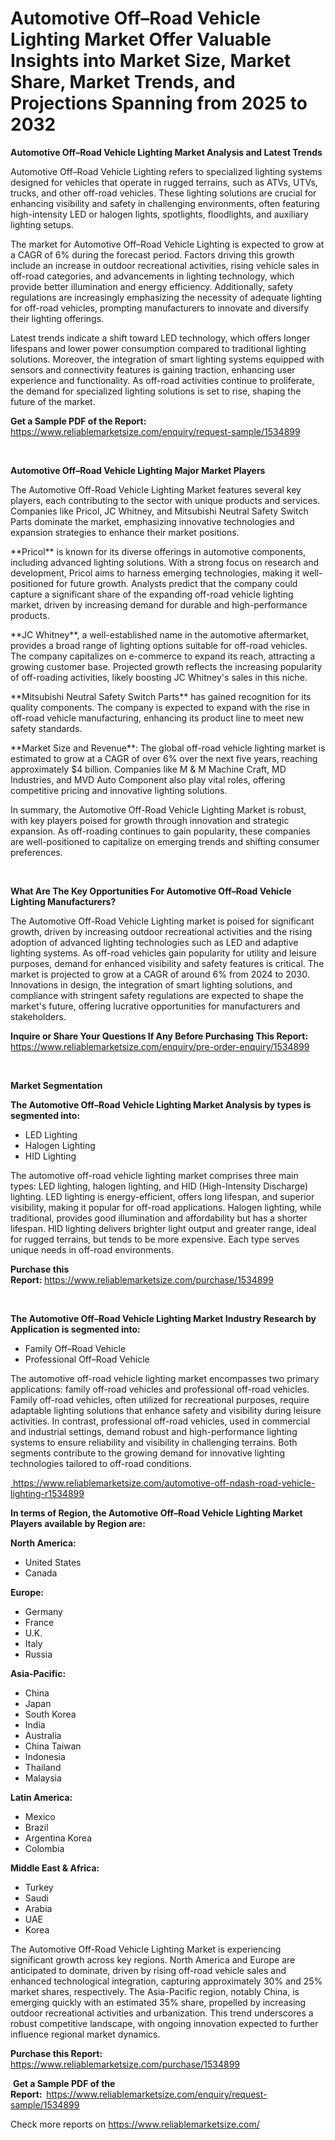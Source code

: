 <p><h1>Automotive Off–Road Vehicle Lighting Market Offer Valuable Insights into Market Size, Market Share, Market Trends, and Projections Spanning from 2025 to 2032</h1></p><p><strong>Automotive Off–Road Vehicle Lighting Market Analysis and Latest Trends</strong></p>
<p><p>Automotive Off–Road Vehicle Lighting refers to specialized lighting systems designed for vehicles that operate in rugged terrains, such as ATVs, UTVs, trucks, and other off-road vehicles. These lighting solutions are crucial for enhancing visibility and safety in challenging environments, often featuring high-intensity LED or halogen lights, spotlights, floodlights, and auxiliary lighting setups. </p><p>The market for Automotive Off–Road Vehicle Lighting is expected to grow at a CAGR of 6% during the forecast period. Factors driving this growth include an increase in outdoor recreational activities, rising vehicle sales in off-road categories, and advancements in lighting technology, which provide better illumination and energy efficiency. Additionally, safety regulations are increasingly emphasizing the necessity of adequate lighting for off-road vehicles, prompting manufacturers to innovate and diversify their lighting offerings.</p><p>Latest trends indicate a shift toward LED technology, which offers longer lifespans and lower power consumption compared to traditional lighting solutions. Moreover, the integration of smart lighting systems equipped with sensors and connectivity features is gaining traction, enhancing user experience and functionality. As off-road activities continue to proliferate, the demand for specialized lighting solutions is set to rise, shaping the future of the market.</p></p>
<p><strong>Get a Sample PDF of the Report:&nbsp;</strong> <a href="https://www.reliablemarketsize.com/enquiry/request-sample/1534899?utm_campaign=2884&utm_medium=2&utm_source=Github&utm_content=ia&utm_term=28022025&utm_id=automotive-offroad-vehicle-lighting">https://www.reliablemarketsize.com/enquiry/request-sample/1534899</a></p>
<p>&nbsp;</p>
<p><strong>Automotive Off–Road Vehicle Lighting Major Market Players</strong></p>
<p><p>The Automotive Off-Road Vehicle Lighting Market features several key players, each contributing to the sector with unique products and services. Companies like Pricol, JC Whitney, and Mitsubishi Neutral Safety Switch Parts dominate the market, emphasizing innovative technologies and expansion strategies to enhance their market positions.</p><p>**Pricol** is known for its diverse offerings in automotive components, including advanced lighting solutions. With a strong focus on research and development, Pricol aims to harness emerging technologies, making it well-positioned for future growth. Analysts predict that the company could capture a significant share of the expanding off-road vehicle lighting market, driven by increasing demand for durable and high-performance products.</p><p>**JC Whitney**, a well-established name in the automotive aftermarket, provides a broad range of lighting options suitable for off-road vehicles. The company capitalizes on e-commerce to expand its reach, attracting a growing customer base. Projected growth reflects the increasing popularity of off-roading activities, likely boosting JC Whitney's sales in this niche.</p><p>**Mitsubishi Neutral Safety Switch Parts** has gained recognition for its quality components. The company is expected to expand with the rise in off-road vehicle manufacturing, enhancing its product line to meet new safety standards. </p><p>**Market Size and Revenue**: The global off-road vehicle lighting market is estimated to grow at a CAGR of over 6% over the next five years, reaching approximately $4 billion. Companies like M & M Machine Craft, MD Industries, and MVD Auto Component also play vital roles, offering competitive pricing and innovative lighting solutions.</p><p>In summary, the Automotive Off-Road Vehicle Lighting Market is robust, with key players poised for growth through innovation and strategic expansion. As off-roading continues to gain popularity, these companies are well-positioned to capitalize on emerging trends and shifting consumer preferences.</p></p>
<p>&nbsp;</p>
<p><strong>What Are The Key Opportunities For Automotive Off–Road Vehicle Lighting Manufacturers?</strong></p>
<p><p>The Automotive Off-Road Vehicle Lighting market is poised for significant growth, driven by increasing outdoor recreational activities and the rising adoption of advanced lighting technologies such as LED and adaptive lighting systems. As off-road vehicles gain popularity for utility and leisure purposes, demand for enhanced visibility and safety features is critical. The market is projected to grow at a CAGR of around 6% from 2024 to 2030. Innovations in design, the integration of smart lighting solutions, and compliance with stringent safety regulations are expected to shape the market's future, offering lucrative opportunities for manufacturers and stakeholders.</p></p>
<p><strong>Inquire or Share Your Questions If Any Before Purchasing This Report:</strong> <a href="https://www.reliablemarketsize.com/enquiry/pre-order-enquiry/1534899?utm_campaign=2884&utm_medium=2&utm_source=Github&utm_content=ia&utm_term=28022025&utm_id=automotive-offroad-vehicle-lighting">https://www.reliablemarketsize.com/enquiry/pre-order-enquiry/1534899</a></p>
<p>&nbsp;</p>
<p><strong>Market Segmentation</strong></p>
<p><strong>The Automotive Off–Road Vehicle Lighting Market Analysis by types is segmented into:</strong></p>
<p><ul><li>LED Lighting</li><li>Halogen Lighting</li><li>HID Lighting</li></ul></p>
<p><p>The automotive off-road vehicle lighting market comprises three main types: LED lighting, halogen lighting, and HID (High-Intensity Discharge) lighting. LED lighting is energy-efficient, offers long lifespan, and superior visibility, making it popular for off-road applications. Halogen lighting, while traditional, provides good illumination and affordability but has a shorter lifespan. HID lighting delivers brighter light output and greater range, ideal for rugged terrains, but tends to be more expensive. Each type serves unique needs in off-road environments.</p></p>
<p><strong>Purchase this Report:&nbsp;</strong><a href="https://www.reliablemarketsize.com/purchase/1534899?utm_campaign=2884&utm_medium=2&utm_source=Github&utm_content=ia&utm_term=28022025&utm_id=automotive-offroad-vehicle-lighting">https://www.reliablemarketsize.com/purchase/1534899</a></p>
<p>&nbsp;</p>
<p><strong>The Automotive Off–Road Vehicle Lighting Market Industry Research by Application is segmented into:</strong></p>
<p><ul><li>Family Off–Road Vehicle</li><li>Professional Off–Road Vehicle</li></ul></p>
<p><p>The automotive off-road vehicle lighting market encompasses two primary applications: family off-road vehicles and professional off-road vehicles. Family off-road vehicles, often utilized for recreational purposes, require adaptable lighting solutions that enhance safety and visibility during leisure activities. In contrast, professional off-road vehicles, used in commercial and industrial settings, demand robust and high-performance lighting systems to ensure reliability and visibility in challenging terrains. Both segments contribute to the growing demand for innovative lighting technologies tailored to off-road conditions.</p></p>
<p><a href="https://www.reliablemarketsize.com/automotive-off-ndash-road-vehicle-lighting-r1534899?utm_campaign=2884&utm_medium=2&utm_source=Github&utm_content=ia&utm_term=28022025&utm_id=automotive-offroad-vehicle-lighting">&nbsp;https://www.reliablemarketsize.com/automotive-off-ndash-road-vehicle-lighting-r1534899</a></p>
<p><strong>In terms of Region, the Automotive Off–Road Vehicle Lighting Market Players available by Region are:</strong></p>
<p>
    <p> <strong> North America: </strong>
        <ul>
            <li>United States</li>
            <li>Canada</li>
        </ul>
        </p> 
    <p> <strong> Europe: </strong>
        <ul>
            <li>Germany</li>
            <li>France</li>
            <li>U.K.</li>
            <li>Italy</li>
            <li>Russia</li>
        </ul>
        </p> 
    <p> <strong> Asia-Pacific: </strong>
        <ul>
            <li>China</li>
            <li>Japan</li>
            <li>South Korea</li>
            <li>India</li>
            <li>Australia</li>
            <li>China Taiwan</li>
            <li>Indonesia</li>
            <li>Thailand</li>
            <li>Malaysia</li>
        </ul>
        </p> 
    <p> <strong> Latin America: </strong>
        <ul>
            <li>Mexico</li>
            <li>Brazil</li>
            <li>Argentina Korea</li>
            <li>Colombia</li>
        </ul>
        </p> 
    <p> <strong> Middle East & Africa: </strong>
        <ul>
            <li>Turkey</li>
            <li>Saudi</li>
            <li>Arabia</li>
            <li>UAE</li>
            <li>Korea</li>
        </ul>
    </p>
    </p>
<p><p>The Automotive Off-Road Vehicle Lighting Market is experiencing significant growth across key regions. North America and Europe are anticipated to dominate, driven by rising off-road vehicle sales and enhanced technological integration, capturing approximately 30% and 25% market shares, respectively. The Asia-Pacific region, notably China, is emerging quickly with an estimated 35% share, propelled by increasing outdoor recreational activities and urbanization. This trend underscores a robust competitive landscape, with ongoing innovation expected to further influence regional market dynamics.</p></p>
<p><strong>Purchase this Report: </strong><a href="https://www.reliablemarketsize.com/purchase/1534899?utm_campaign=2884&utm_medium=2&utm_source=Github&utm_content=ia&utm_term=28022025&utm_id=automotive-offroad-vehicle-lighting">https://www.reliablemarketsize.com/purchase/1534899</a></p>
<p>&nbsp;<strong>Get a Sample PDF of the Report:&nbsp;&nbsp;</strong><a href="https://www.reliablemarketsize.com/enquiry/request-sample/1534899?utm_campaign=2884&utm_medium=2&utm_source=Github&utm_content=ia&utm_term=28022025&utm_id=automotive-offroad-vehicle-lighting">https://www.reliablemarketsize.com/enquiry/request-sample/1534899</a></p>
<p><strong></strong></p>
<p>Check more reports on <a href="https://www.reliablemarketsize.com/?utm_campaign=2884&utm_medium=2&utm_source=Github&utm_content=ia&utm_term=28022025&utm_id=automotive-offroad-vehicle-lighting">https://www.reliablemarketsize.com/</a></p>